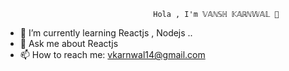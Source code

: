                                      Hola , I'm 𝕍𝔸ℕ𝕊ℍ 𝕂𝔸ℝℕ𝕎𝔸𝕃 👋 
          

<!--
**vansh03/vansh03** is a ✨ _special_ ✨ repository because its `README.md` (this file) appears on your GitHub profile.

Here are some ideas to get you started:


- 🔭 I’m currently working on -->
- 🌱 I’m currently learning Reactjs , Nodejs ..
- 💬 Ask me about Reactjs
- 📫 How to reach me: vkarnwal14@gmail.com


